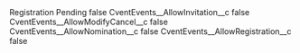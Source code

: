 <?xml version="1.0" encoding="UTF-8"?>
<CustomMetadata xmlns="http://soap.sforce.com/2006/04/metadata" xmlns:xsi="http://www.w3.org/2001/XMLSchema-instance" xmlns:xsd="http://www.w3.org/2001/XMLSchema">
    <label>Registration Pending</label>
    <protected>false</protected>
    <values>
        <field>CventEvents__AllowInvitation__c</field>
        <value xsi:type="xsd:boolean">false</value>
    </values>
    <values>
        <field>CventEvents__AllowModifyCancel__c</field>
        <value xsi:type="xsd:boolean">false</value>
    </values>
    <values>
        <field>CventEvents__AllowNomination__c</field>
        <value xsi:type="xsd:boolean">false</value>
    </values>
    <values>
        <field>CventEvents__AllowRegistration__c</field>
        <value xsi:type="xsd:boolean">false</value>
    </values>
</CustomMetadata>
